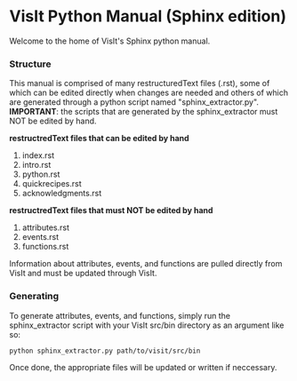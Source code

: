 # VisIt Python Manual (Sphinx edition)

Welcome to the home of VisIt's Sphinx python manual. 

### Structure
This manual is comprised of many restructuredText files (.rst), some of which can be edited directly when changes are needed and others of which are generated through a python script named "sphinx\_extractor.py". 
**IMPORTANT**: the scripts that are generated by the sphinx\_extractor must NOT be edited by hand. 

**restructredText files that can be edited by hand**
1. index.rst 
2. intro.rst
3. python.rst
4. quickrecipes.rst
5. acknowledgments.rst

**restructredText files that must NOT be edited by hand**
1. attributes.rst
2. events.rst
3. functions.rst


Information about attributes, events, and functions are pulled directly from VisIt and must be updated through VisIt. 

### Generating 
To generate attributes, events, and functions, simply run the sphinx\_extractor script with your VisIt src/bin directory as an argument like so:

    python sphinx_extractor.py path/to/visit/src/bin

Once done, the appropriate files will be updated or written if neccessary. 
